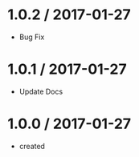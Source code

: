 1.0.2 / 2017-01-27
==================

  * Bug Fix

1.0.1 / 2017-01-27
==================

  * Update Docs

1.0.0 / 2017-01-27
==================

  * created
